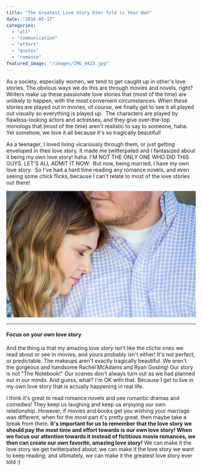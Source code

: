 ```yaml
---
title: "The Greatest Love Story Ever Told is Your Own"
date: "2016-05-17"
categories: 
  - "all"
  - "communication"
  - "effort"
  - "quotes"
  - "romance"
featured_image: "/images/IMG_0423.jpg"
---
```


As a society, especially women, we tend to get caught up in other's love stories. The obvious ways we do this are through movies and novels, right? Writers make up these passionate love stories that (most of the time) are unlikely to happen, with the most convenient circumstances. When these stories are played out in movies, of course, we finally get to see it all played out visually so everything is played up.  The characters are played by flawless-looking actors and actresses, and they give over-the-top monologs that (most of the time) aren't realistic to say to someone, haha. Yet somehow, we love it all because it's so tragically beautiful!

As a teenager, I loved living vicariously through them, or just getting enveloped in their love story. It made me twitterpated and I fantasized about it being my own love story! haha. I'M NOT THE ONLY ONE WHO DID THIS GUYS. LET'S ALL ADMIT IT NOW.  But now, being married, I have my own love story.  So I've had a hard time reading any romance novels, and even seeing some chick flicks, because I can't relate to most of the love stories out there!

![greatest love story, romantic novels, not relating to romantic novels, fantasizing about romantic novels, fantasizing over romantic movies, romantic movies aren't real, focus on your own love story, the greatest love story ever told is your own, marriage advice, marriage quotes, marriage specialist, married life, newlywed life, newlywed advice](/images/IMG_0067.jpg)

* * *

#### Focus on your own love story

And the thing is that my amazing love story isn't like the cliche ones we read about or see in movies, and yours probably isn't either! It's not perfect, or predictable. The makeups aren't exactly tragically beautiful. We aren't the gorgeous and handsome Rachel McAdams and Ryan Gosling! Our story is not "The Notebook!" Our scenes don't always turn out as we had planned out in our minds. And guess, what? I'm OK with that. Because I get to live in my own love story that is actually happening in real life.

I think it's great to read romance novels and see romantic dramas and comedies! They keep us laughing and keep us enjoying our own relationship. However, if movies and books get you wishing your marriage was different, when for the most part it's pretty great, then maybe take a break from them. **It's important for us to remember that the love story we should pay the most time and effort towards is our own love story! When we focus our attention towards it instead of fictitious movie romances, we then can create our own favorite, amazing love story!** We can make it the love story we get twitterpated about; we can make it the love story we want to keep reading; and ultimately, we can make it the greatest love story ever told :)
